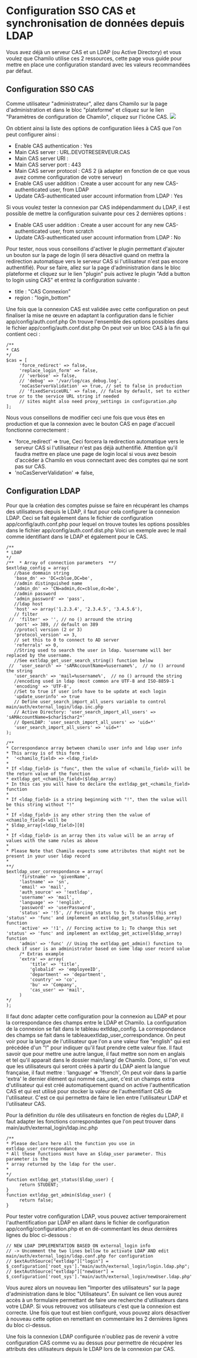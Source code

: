 # Configuration SSO CAS et synchronisation de données depuis LDAP

Vous avez déjà un serveur CAS et un LDAP (ou Active Directory) et vous voulez que Chamilo utilise ces 2 ressources, cette page vous guide pour mettre en place une configuration standard avec les valeurs recommandées par défaut. 

## Configuration SSO CAS <a id="configuration-sso-cas"></a>

Comme utilisateur "administrateur", allez dans Chamilo sur la page d'administration et dans le bloc "plateforme" et cliquez sur le  lien "Paramètres de configuration de Chamilo", cliquez sur l'icône CAS. 
![](../../.gitbook/assets/cas.png)

On obtient ainsi la liste des options de configuration liées à CAS que l'on peut configurer ainsi :  

* Enable CAS authentication : Yes
* Main CAS server : URL.DEVOTRESERVEUR.CAS
* Main CAS server URI :
* Main CAS server port : 443
* Main CAS server protocol : CAS 2 (à adapter en fonction de ce que vous avez comme configuration de votre serveur)
* Enable CAS user addition : Create a user account for any new CAS-authenticated user, from LDAP
* Update CAS-authenticated user account information from LDAP : Yes

Si vous voulez tester la connexion par CAS indépendamment du LDAP, il est  possible de mettre la configuration suivante pour ces 2 dernières  options : 
* Enable CAS user addition : Create a user account for any new CAS-authenticated user, from scratch
* Update CAS-authenticated user account information from LDAP : No

Pour tester, nous vous conseillons d'activer le plugin permettant d'ajouter un  bouton sur la page de login (il sera désactivé quand on mettra  la redirection automatique vers le serveur CAS si l'utilisateur n'est pas encore authentifié). Pour se faire, allez sur la page d'administration  dans le bloc plateforme et cliquez sur le lien "plugin" puis activez le plugin "Add a button to login using CAS" et entrez la configuration  suivante : 
* title : "CAS Connexion" 
* region : "login_bottom"

Une  fois que la connexion CAS est validée avec cette configuration on peut finaliser la mise ne œuvre en adaptant la configuration dans le  fichier app/config/auth.conf.php
On trouve l'ensemble des options possibles dans le fichier app/config/auth.conf.dist.php
On peut voir un bloc CAS à la fin qui contient ceci : 
``` 
/**  
* CAS
*/ 
$cas = [
     'force_redirect' => false,
     'replace_login_form' => false,
     // 'verbose' => false,
     // 'debug' => '/var/log/cas_debug.log',
     'noCasServerValidation' => true, // set to false in production
     // 'fixedServiceURL' => false, // false by default, set to either true or to the service URL string if needed
     // sites might also need proxy_settings in configuration.php
]; 
``` 

Nous vous conseillons de modifier ceci une fois que vous êtes en production  et que la connexion avec le bouton CAS en page d'accueil fonctionne  correctement : 
* 'force_redirect' => true,
Ceci forcera la redirection automatique vers le serveur CAS si l'utilisateur n'est pas déjà authentifié. Attention qu'il faudra mettre en place une page de login local si vous avez besoin d'accéder à Chamilo en vous connectant avec  des comptes qui ne sont pas sur CAS.
* 'noCasServerValidation' => false,

## Configuration LDAP <a id="configuration-ldap"></a>

Pour que la création des comptes puisse se faire en récupérant les  champs des utilisateurs depuis le LDAP, il faut pour cela configurer la connexion LDAP. Ceci se fait également dans le fichier de configuration app/config/auth.conf.php pour lequel on trouve toutes les  options possibles dans le fichier app/config/auth.conf.dist.php
Voici un exemple avec le mail comme identifiant dans le LDAP et également pour le CAS.
```
/**  
* LDAP  
*/ 
/**  * Array of connection parameters  **/
$extldap_config = array(
   //base dommain string
   'base_dn' => 'DC=cblue,DC=be',
   //admin distinguished name
   'admin_dn' => 'CN=admin,dc=cblue,dc=be',
   //admin password
   'admin_password' => 'pass',
   //ldap host
   'host' => array('1.2.3.4', '2.3.4.5', '3.4.5.6'),
   // filter
 //  'filter' => '', // no () arround the string
   'port' => 389, // default on 389
   //protocl version (2 or 3)
   'protocol_version' => 3,
   // set this to 0 to connect to AD server
   'referrals' => 0,
   //String used to search the user in ldap. %username will ber replaced by the username.
   //See extldap_get_user_search_string() function below
 //  'user_search' => 'sAMAccountName=%username%',  // no () arround the string
   'user_search' => 'mail=%username%',  // no () arround the string
   //encoding used in ldap (most common are UTF-8 and ISO-8859-1
   'encoding' => 'UTF-8',
   //Set to true if user info have to be update at each login
   'update_userinfo' => true
   // Define user_search_import_all_users variable to control main/auth/external_login/ldap.inc.php
   // Active Directory: 'user_search_import_all_users' => 'sAMAccountName=$char1$char2*'
   // OpenLDAP: 'user_search_import_all_users' => 'uid=*'
   'user_search_import_all_users' => 'uid=*'
);

/**  
* Correspondance array between chamilo user info and ldap user info  
* This array is of this form :  
*  '<chamilo_field> => <ldap_field>  
*  
* If <ldap_field> is "func", then the value of <chamilo_field> will be the return value of the function  
* extldap_get_<chamilo_field>($ldap_array)  
* In this cas you will have to declare the extldap_get_<chamilo_field> function  
*  
* If <ldap_field> is a string beginning with "!", then the value will be this string without "!"   
*  
* If <ldap_field> is any other string then the value of <chamilo_field> will be  
* $ldap_array[<ldap_field>][0]  
*  
* If <ldap_field> is an array then its value will be an array of values with the same rules as above  
*  
* Please Note that Chamilo expects some attributes that might not be present in your user ldap record  
*  
**/ 
$extldap_user_correspondance = array(
     'firstname' => 'givenName',
     'lastname' => 'sn',
     'email' => 'mail',
     'auth_source' => '!extldap',
     'username' => 'mail',
     'language' => '!english',
     'password' => 'userPassword',
     'status' => '!5', // Forcing status to 5; To change this set 'status' => 'func' and implement an extldap_get_status($ldap_array) function
     'active' => '!1', // Forcing active to 1; To change this set 'status' => 'func' and implement an extldap_get_active($ldap_array) function
     'admin' => 'func' // Using the extldap_get_admin() function to check if user is an administrator based on some ldap user record value
     /* Extras example
     'extra' => array(
         'title' => 'title',
         'globalid' => 'employeeID',
         'department' => 'department',
         'country' => 'co',
         'bu' => 'Company',
         'cas_user' => 'mail',
     )
*/ 
); 
```

Il faut donc adapter cette configuration pour la connexion au LDAP et pour la correspondance des champs entre le LDAP et Chamilo.
La configuration de la connexion se fait dans le tableau extldap_config.
La correspondance des champs se fait dans le tableauextldap_user_correspondance.
On  peut voir pour la langue de l'utilisateur que l'on a une valeur fixe  "english" qui est précédée d'un "!" pour indiquer qu'il faut prendre cette valeur fixe. Il faut savoir que pour mettre une autre langue, il faut mettre son nom en anglais et tel qu'il apparait dans le dossier  main/lang/ de Chamilo. Donc, si l'on veut que les utilisateurs qui seront créés à partir du LDAP aient la langue française, il faut mettre :  'language' => '!french',
On peut voir dans la partie 'extra' le dernier élément qui nommé cas_user, c'est un champs extra d'utilisateur qui est créé automatiquement quand on active l'authentification CAS et qui est utilisé pour stocker la valeur de l'authentifiant CAS de l'utilisateur. C'est ce qui permettra de faire le lien entre l'utilisateur LDAP et l'utilisateur CAS.  

Pour la définition du rôle des utilisateurs en fonction de règles du  LDAP, il faut adapter les fonctions correspondantes que l'on peut trouver  dans main/auth/external_login/ldap.inc.php
```
/**  
* Please declare here all the function you use in extldap_user_correspondance  
* All these functions must have an $ldap_user parameter. This parameter is the  
* array returned by the ldap for the user.  
* 
*/ 
function extldap_get_status($ldap_user) {
     return STUDENT; 
} 
function extldap_get_admin($ldap_user) {
     return false; 
}
```

Pour tester votre configuration LDAP, vous pouvez activer temporairement l'authentification par LDAP en allant dans le fichier de configuration app/config/configuration.php et en dé-commentant les deux  dernières lignes du bloc ci-dessous :
```
// NEW LDAP IMPLEMENTATION BASED ON external_login info
// -> Uncomment the two lines bellow to activate LDAP AND edit main/auth/external_login/ldap.conf.php for configuration
// $extAuthSource["extldap"]["login"] = $_configuration['root_sys']."main/auth/external_login/login.ldap.php";
// $extAuthSource["extldap"]["newUser"] = $_configuration['root_sys']."main/auth/external_login/newUser.ldap.php"
```
Vous aurez alors un nouveau lien "Importer des utilisateurs" sur la  page d'administration dans le bloc "Utilisateurs". En suivant ce lien vous aurez accès à un formulaire permettant de faire une recherche d'utilisateurs dans votre LDAP. Si vous retrouvez vos utilisateurs c'est que la  connexion est correcte. Une fois que tout est bien configuré, vous  pouvez alors désactiver à nouveau cette option en remettant en  commentaire les 2 dernières lignes du bloc ci-dessus.

Une fois la connexion LDAP configurée n'oubliez pas de revenir à votre configuration CAS comme vu au dessus pour permettre de récupérer les attributs des utilisateurs depuis le LDAP lors de la connexion par CAS.

